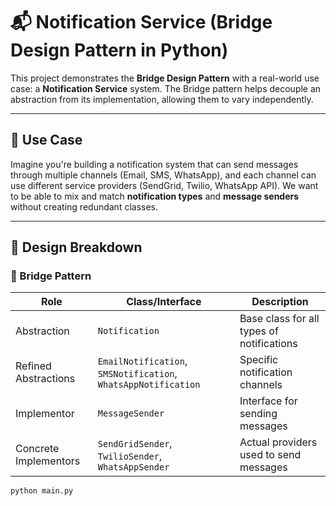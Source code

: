 # 📬 Notification Service (Bridge Design Pattern in Python)

This project demonstrates the **Bridge Design Pattern** with a real-world use case: a **Notification Service** system. The Bridge pattern helps decouple an abstraction from its implementation, allowing them to vary independently.

---

## 📌 Use Case

Imagine you're building a notification system that can send messages through multiple channels (Email, SMS, WhatsApp), and each channel can use different service providers (SendGrid, Twilio, WhatsApp API). We want to be able to mix and match **notification types** and **message senders** without creating redundant classes.

---

## 🧠 Design Breakdown

### 🧱 Bridge Pattern

| Role                 | Class/Interface             | Description                                           |
|----------------------|-----------------------------|-------------------------------------------------------|
| Abstraction          | `Notification`              | Base class for all types of notifications             |
| Refined Abstractions | `EmailNotification`, `SMSNotification`, `WhatsAppNotification` | Specific notification channels        |
| Implementor          | `MessageSender`             | Interface for sending messages                        |
| Concrete Implementors| `SendGridSender`, `TwilioSender`, `WhatsAppSender` | Actual providers used to send messages |



```bash
python main.py
```